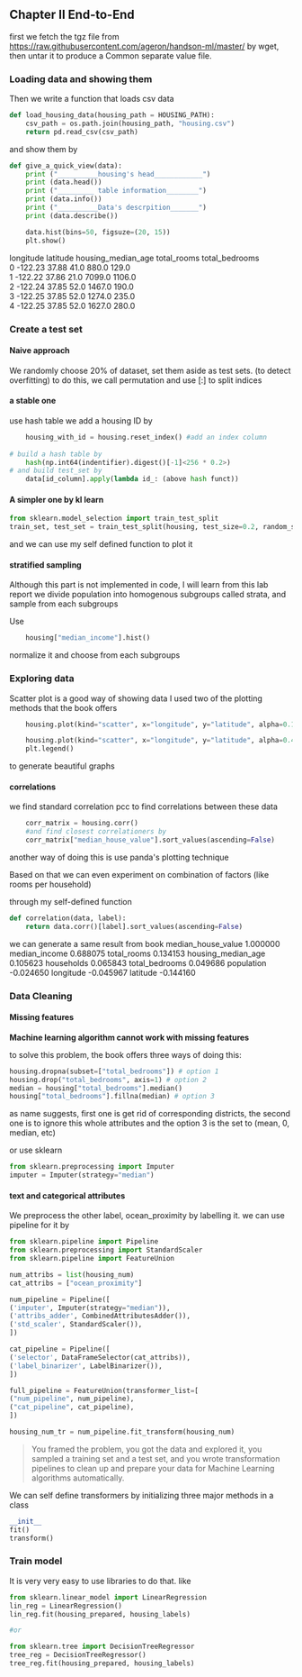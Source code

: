 ## Chapter II End-to-End

first we fetch the tgz file from https://raw.githubusercontent.com/ageron/handson-ml/master/ 
by wget, then untar it to produce a Common separate value file. 


### Loading data and showing them
Then we write a function that loads csv data 

```python
def load_housing_data(housing_path = HOUSING_PATH):
    csv_path = os.path.join(housing_path, "housing.csv")
    return pd.read_csv(csv_path)
```

and show them by 

```python
def give_a_quick_view(data):
    print ("__________housing's head____________")
    print (data.head())
    print ("_________ table information________")
    print (data.info())
    print ("__________Data's descrpition_______")
    print (data.describe())

    data.hist(bins=50, figsuze=(20, 15))
    plt.show()
```

  longitude  latitude  housing_median_age  total_rooms  total_bedrooms  \
0    -122.23     37.88                41.0        880.0           129.0   
1    -122.22     37.86                21.0       7099.0          1106.0   
2    -122.24     37.85                52.0       1467.0           190.0   
3    -122.25     37.85                52.0       1274.0           235.0   
4    -122.25     37.85                52.0       1627.0           280.0   

### Create a test set 
#### Naive approach
We randomly choose 20% of dataset, set them aside as test sets.
(to detect overfitting)
to do this, we call permutation and use [:] to split indices 
#### a stable one 
use hash table 
we add a housing ID by

```python
    housing_with_id = housing.reset_index() #add an index column
    
# build a hash table by 
    hash(np.int64(indentifier).digest()[-1]<256 * 0.2>)
# and build test_set by 
    data[id_column].apply(lambda id_: (above hash funct))
```

#### A simpler one by kl learn

```python
from sklearn.model_selection import train_test_split
train_set, test_set = train_test_split(housing, test_size=0.2, random_state=42)
```

and we can use my self defined function to plot it 


#### stratified sampling
Although this part is not implemented in code, I will learn from this lab report
we divide population into homogenous subgroups called strata, and sample from each subgroups

Use 

```python 
    housing["median_income"].hist()
```

normalize it and choose from each subgroups 

### Exploring data
Scatter plot is a good way of showing data
I used two of the plotting methods that the book offers 

```python
    housing.plot(kind="scatter", x="longitude", y="latitude", alpha=0.1)
```

```python
    housing.plot(kind="scatter", x="longitude", y="latitude", alpha=0.4,s=housing["population"]/100, label="population", c="median_house_value", cmap=plt.get_cmap("jet"), colorbar=True,)
    plt.legend()
```

to generate beautiful graphs 

#### correlations 
we find standard correlation pcc to find correlations between these data
```python
    corr_matrix = housing.corr()
    #and find closest correlationers by 
    corr_matrix["median_house_value"].sort_values(ascending=False)
```

another way of doing this is use panda's plotting technique 

Based on that we can even experiment on combination of factors (like rooms per household)

through my self-defined function 
```python 
def correlation(data, label):
    return data.corr()[label].sort_values(ascending=False)  
```
we can generate a same result from book 
median_house_value    1.000000
median_income         0.688075
total_rooms           0.134153
housing_median_age    0.105623
households            0.065843
total_bedrooms        0.049686
population           -0.024650
longitude            -0.045967
latitude             -0.144160

### Data Cleaning

#### Missing features 
**Machine learning algorithm cannot work with missing features**

to solve this problem, the book offers three ways of doing this: 
```python 
housing.dropna(subset=["total_bedrooms"]) # option 1
housing.drop("total_bedrooms", axis=1) # option 2
median = housing["total_bedrooms"].median()
housing["total_bedrooms"].fillna(median) # option 3
```

as name suggests, first one is get rid of corresponding districts, the second one is to ignore this whole attributes and the option 3 is the set to (mean, 0, median, etc)

or use sklearn 

```python
from sklearn.preprocessing import Imputer
imputer = Imputer(strategy="median")
```

#### text and categorical attributes 
We preprocess the other label, ocean_proximity by labelling it.
we can use pipeline for it by 

```python
from sklearn.pipeline import Pipeline
from sklearn.preprocessing import StandardScaler
from sklearn.pipeline import FeatureUnion

num_attribs = list(housing_num)
cat_attribs = ["ocean_proximity"]

num_pipeline = Pipeline([
('imputer', Imputer(strategy="median")),
('attribs_adder', CombinedAttributesAdder()),
('std_scaler', StandardScaler()),
])

cat_pipeline = Pipeline([
('selector', DataFrameSelector(cat_attribs)),
('label_binarizer', LabelBinarizer()),
])

full_pipeline = FeatureUnion(transformer_list=[
("num_pipeline", num_pipeline),
("cat_pipeline", cat_pipeline),
])

housing_num_tr = num_pipeline.fit_transform(housing_num)
```

>You framed the problem, you got the data and explored it, you sampled a training set and a test set, and you wrote transformation pipelines to clean up and prepare your data for Machine Learning algorithms automatically.

We can self define transformers by initializing three major methods in a class 
```python
__init__
fit()
transform()
```

### Train model 
It is very very easy to use libraries to do that. like 
```python 
from sklearn.linear_model import LinearRegression
lin_reg = LinearRegression()
lin_reg.fit(housing_prepared, housing_labels)

#or 

from sklearn.tree import DecisionTreeRegressor
tree_reg = DecisionTreeRegressor()
tree_reg.fit(housing_prepared, housing_labels)
```